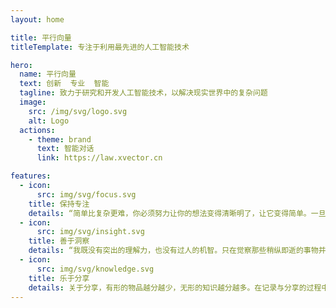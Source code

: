 ```yaml
---
layout: home

title: 平行向量
titleTemplate: 专注于利用最先进的人工智能技术

hero:
  name: 平行向量
  text: 创新  专业  智能
  tagline: 致力于研究和开发人工智能技术，以解决现实世界中的复杂问题
  image:
    src: /img/svg/logo.svg
    alt: Logo
  actions:
    - theme: brand
      text: 智能对话
      link: https://law.xvector.cn

features:
  - icon:
      src: img/svg/focus.svg
    title: 保持专注
    details: “简单比复杂更难，你必须努力让你的想法变得清晰明了，让它变得简单。一旦你做到了简单，你就能搬动大山。” -- 乔布斯
  - icon:
      src: img/svg/insight.svg
    title: 善于洞察
    details: “我既没有突出的理解力，也没有过人的机智。只在觉察那些稍纵即逝的事物并对其进行精细观察的能力上，我可能在普通人之上。” -- 达尔文
  - icon:
      src: img/svg/knowledge.svg
    title: 乐于分享
    details: 关于分享，有形的物品越分越少，无形的知识越分越多。在记录与分享的过程中, 梳理所学, 交流所得, 必有所获。
---
```

